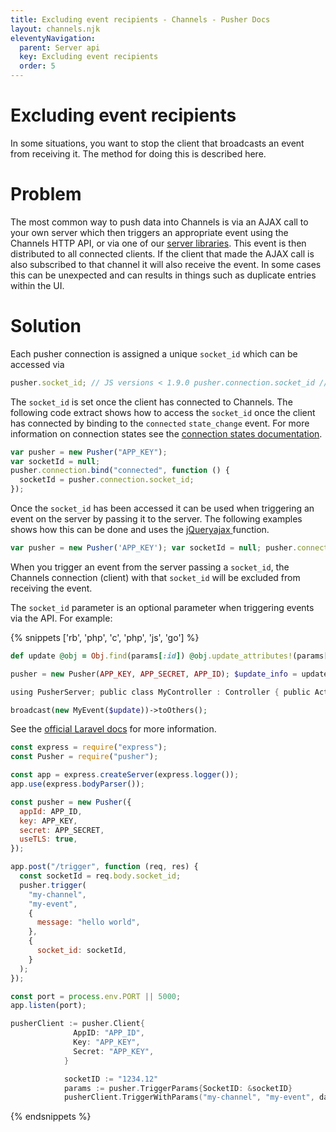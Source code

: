 ```yaml
---
title: Excluding event recipients - Channels - Pusher Docs
layout: channels.njk
eleventyNavigation:
  parent: Server api
  key: Excluding event recipients
  order: 5
---
```


# Excluding event recipients

In some situations, you want to stop the client that broadcasts an event from receiving it. The method for doing this is described here.

# Problem

The most common way to push data into Channels is via an AJAX call to your own server which then triggers an appropriate event using the Channels HTTP API, or via one of our [server libraries](/docs/channels/channels_libraries/libraries). This event is then distributed to all connected clients. If the client that made the AJAX call is also subscribed to that channel it will also receive the event. In some cases this can be unexpected and can results in things such as duplicate entries within the UI.

# Solution

Each pusher connection is assigned a unique `socket_id` which can be accessed via

```js
pusher.socket_id; // JS versions < 1.9.0 pusher.connection.socket_id // JS versions >= 1.9.0
```

The `socket_id` is set once the client has connected to Channels. The following code extract shows how to access the `socket_id` once the client has connected by binding to the `connected` `state_change` event. For more information on connection states see the [connection states documentation](/docs/channels/using_channels/connection#connection-states).

```js
var pusher = new Pusher("APP_KEY");
var socketId = null;
pusher.connection.bind("connected", function () {
  socketId = pusher.connection.socket_id;
});
```

Once the `socket_id` has been accessed it can be used when triggering an event on the server by passing it to the server. The following examples shows how this can be done and uses the <a href="http://api.jquery.com/jQuery.ajax/">jQuery<inlinecode>ajax</inlinecode> </a> function.

```js
var pusher = new Pusher('APP_KEY'); var socketId = null; pusher.connection.bind('connected', function() { socketId = pusher.connection.socket_id; jQuery.ajax({ url: "/trigger_event", type: "post", data: { id: 'some_id', updated_value: 'some_value', socket_id: socketId // pass socket_id parameter to be used by server } }); });
```

When you trigger an event from the server passing a `socket_id`, the Channels connection (client) with that `socket_id` will be excluded from receiving the event.

The `socket_id` parameter is an optional parameter when triggering events via the API. For example:

{% snippets ['rb', 'php', 'c', 'php', 'js', 'go'] %}

```rb
def update @obj = Obj.find(params[:id]) @obj.update_attributes!(params[:updated_value]) pusher.trigger("my-channel", "my-event", @obj, { socket_id: params[:socket_id] }) render json: @obj end
```

```php
pusher = new Pusher(APP_KEY, APP_SECRET, APP_ID); $update_info = update_object($_POST['id'], $_POST['updated_value']); $pusher->trigger('my-channel', 'my-event', $update_info, array('socket_id' => $_POST['socket_id']));
```

```c
using PusherServer; public class MyController : Controller { public ActionResult Trigger(string socket_id) { var pusher = new Pusher(APP_ID, APP_KEY, APP_SECRET); var result = pusher.Trigger( "my-channel", "my-event", new { message = "hello world" }, new TriggerOptions() { SocketId = socket_id } ); return new HttpStatusCodeResult(200); } }
```

```php
broadcast(new MyEvent($update))->toOthers();
```

See the [official Laravel docs](https://laravel.com/docs/master/broadcasting#broadcasting-events) for more information.

```js
const express = require("express");
const Pusher = require("pusher");

const app = express.createServer(express.logger());
app.use(express.bodyParser());

const pusher = new Pusher({
  appId: APP_ID,
  key: APP_KEY,
  secret: APP_SECRET,
  useTLS: true,
});

app.post("/trigger", function (req, res) {
  const socketId = req.body.socket_id;
  pusher.trigger(
    "my-channel",
    "my-event",
    {
      message: "hello world",
    },
    {
      socket_id: socketId,
    }
  );
});

const port = process.env.PORT || 5000;
app.listen(port);
```

```go
pusherClient := pusher.Client{
              AppID: "APP_ID",
              Key: "APP_KEY",
              Secret: "APP_KEY",
            }

            socketID := "1234.12"
            params := pusher.TriggerParams{SocketID: &socketID}
            pusherClient.TriggerWithParams("my-channel", "my-event", data, params)
```

{% endsnippets %}
